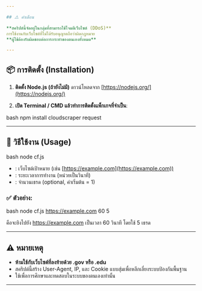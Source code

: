 ```yaml
---

## ⚠️ คำเตือน

**สคริปต์นี้จัดอยู่ในกลุ่มที่สามารถใช้โจมตีเว็บไซต์ (DDoS)**
การใช้งานกับเว็บไซต์ที่ไม่ได้รับอนุญาตถือว่าผิดกฎหมาย
**ผู้ใช้ต้องรับผิดชอบต่อการกระทำของตนเองทั้งหมด**

---
```


## 📦 การติดตั้ง (Installation)

1. **ติดตั้ง Node.js (ถ้ายังไม่มี)**
   ดาวน์โหลดจาก [https://nodejs.org/](https://nodejs.org/)

2. **เปิด Terminal / CMD แล้วทำการติดตั้งแพ็กเกจที่จำเป็น**:

bash
npm install cloudscraper request


---

## 🚀 วิธีใช้งาน (Usage)

bash
node cf.js <url> <time> <threads>


* <url> : เว็บไซต์เป้าหมาย (เช่น [https://example.com](https://example.com))
* <time> : ระยะเวลาการทำงาน (หน่วยเป็นวินาที)
* <threads> : จำนวนเธรด (optional, ค่าเริ่มต้น = 1)

### ✅ ตัวอย่าง:

bash
node cf.js https://example.com 60 5


คือจะยิงไปยัง https://example.com เป็นเวลา 60 วินาที โดยใช้ 5 เธรด

---

## ⚠️ หมายเหตุ

* **ห้ามใช้กับเว็บไซต์ที่ลงท้ายด้วย .gov หรือ .edu**
* สคริปต์นี้สร้าง User-Agent, IP, และ Cookie แบบสุ่มเพื่อหลีกเลี่ยงระบบป้องกันพื้นฐาน
* ใช้เพื่อการศึกษาและทดสอบในระบบของตนเองเท่านั้น

---

